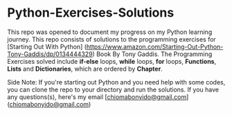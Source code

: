 # Python-Exercises-Solutions
This repo was opened to document my progress on my Python learning journey.
This repo consists of solutions to the programming exercises for [Starting Out With Python] (https://www.amazon.com/Starting-Out-Python-Tony-Gaddis/dp/0134444329) Book By Tony Gaddis.
The Programming Exercises solved include **if-else** loops, **while** loops, **for** loops, **Functions**, **Lists** and **Dictionaries**, which are ordered by **Chapter**.

Side Note: If you're starting out Python and you need help with some codes, you can clone the repo to your directory and run the solutions. If you have any questions(s), here's my email [chiomabonyido@gmail.com] (chiomabonyido@gmail.com)
